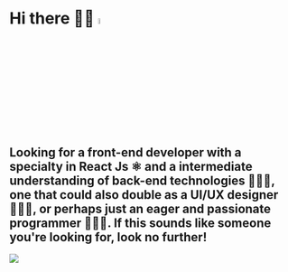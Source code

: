 # Hi there 👋🏾 <img src="https://media1.giphy.com/media/KzJkzjggfGN5Py6nkT/giphy.gif?cid=ecf05e47ah1sw71i6slqdytmcjppx0xlxkxf2xo3wpucx9cs&rid=giphy.gif" height='5%' width='5%' ></img>

## Looking for a front-end developer with a specialty in React Js ⚛️ and a intermediate understanding of back-end technologies 🧙🏾‍♂️, one that could also double as a UI/UX designer 🤹🏾‍♂️, or perhaps just an eager and passionate programmer 👨🏾‍💻. If this sounds like someone you're looking for, look no further! 



![](https://i.imgur.com/aAEW3hA.gif)

<!--
**AhmedAlihashi/AhmedAlihashi** is a ✨ _special_ ✨ repository because its `README.md` (this file) appears on your GitHub profile.

Here are some ideas to get you started:

- 🔭 I’m currently working on ...
- 🌱 I’m currently learning ...
- 👯 I’m looking to collaborate on ...
- 🤔 I’m looking for help with ...
- 💬 Ask me about ...
- 📫 How to reach me: ...
- 😄 Pronouns: ...
- ⚡ Fun fact: ...
-->
